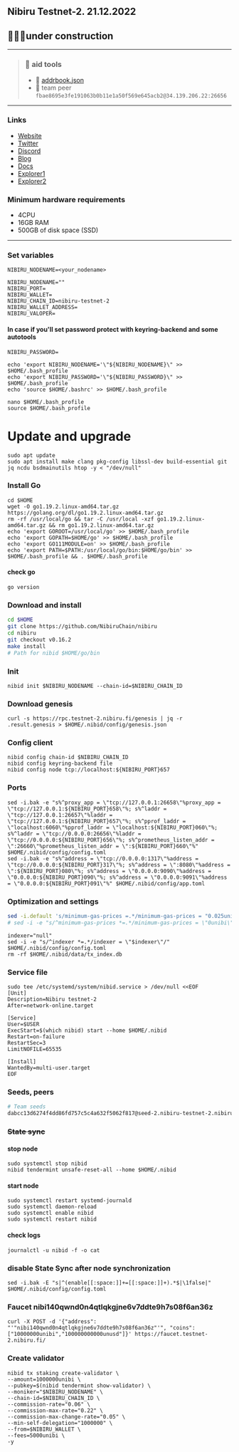 ## Nibiru Testnet-2. 21.12.2022
## 🚧🚧🚧under construction
____

> ### 🧰 aid tools    
>- 📖 [addrbook.json](https://github.com/toolfun/nets/blob/main/NIBIRU/addrbook.json)    
>- 🚅 team peer `fbae8695e3fe191063b0b11e1a50f569e645acb2@34.139.206.22:26656`
____

### Links
- [Website](https://nibiru.fi/)
- [Twitter](https://twitter.com/NibiruChain)
- [Discord](https://discord.gg/nibiru)
- [Blog](https://blog.nibiru.fi/)
- [Docs](https://docs.nibiru.fi/)
- [Explorer1](https://testnet-1.nibiru.fi/)
- [Explorer2](https://nibiru.explorers.guru/)

### Minimum hardware requirements
- 4CPU
- 16GB RAM
- 500GB of disk space (SSD)
____

### Set variables

```
NIBIRU_NODENAME=<your_nodename>
```
```
NIBIRU_NODENAME=""
NIBIRU_PORT=
NIBIRU_WALLET=
NIBIRU_CHAIN_ID=nibiru-testnet-2
NIBIRU_WALLET_ADDRESS=
NIBIRU_VALOPER=
```
#### In case if you'll set password protect with keyring-backend and some autotools
```
NIBIRU_PASSWORD=
```
```
echo 'export NIBIRU_NODENAME='\"${NIBIRU_NODENAME}\" >> $HOME/.bash_profile
echo 'export NIBIRU_PASSWORD='\"${NIBIRU_PASSWORD}\" >> $HOME/.bash_profile
echo 'source $HOME/.bashrc' >> $HOME/.bash_profile
```

`nano $HOME/.bash_profile`   
`source $HOME/.bash_profile`     

# Update and upgrade
```
sudo apt update
sudo apt install make clang pkg-config libssl-dev build-essential git jq ncdu bsdmainutils htop -y < "/dev/null"
```

### Install Go
```
cd $HOME
wget -O go1.19.2.linux-amd64.tar.gz https://golang.org/dl/go1.19.2.linux-amd64.tar.gz
rm -rf /usr/local/go && tar -C /usr/local -xzf go1.19.2.linux-amd64.tar.gz && rm go1.19.2.linux-amd64.tar.gz
echo 'export GOROOT=/usr/local/go' >> $HOME/.bash_profile
echo 'export GOPATH=$HOME/go' >> $HOME/.bash_profile
echo 'export GO111MODULE=on' >> $HOME/.bash_profile
echo 'export PATH=$PATH:/usr/local/go/bin:$HOME/go/bin' >> $HOME/.bash_profile && . $HOME/.bash_profile
```
#### check go
```
go version
```

### Download and install
```bash
cd $HOME
git clone https://github.com/NibiruChain/nibiru
cd nibiru
git checkout v0.16.2
make install
# Path for nibid $HOME/go/bin
```

### Init
```
nibid init $NIBIRU_NODENAME --chain-id=$NIBIRU_CHAIN_ID
```

### Download genesis
```
curl -s https://rpc.testnet-2.nibiru.fi/genesis | jq -r .result.genesis > $HOME/.nibid/config/genesis.json

```

### Config client
```
nibid config chain-id $NIBIRU_CHAIN_ID
nibid config keyring-backend file
nibid config node tcp://localhost:${NIBIRU_PORT}657
```

### Ports
```
sed -i.bak -e "s%^proxy_app = \"tcp://127.0.0.1:26658\"%proxy_app = \"tcp://127.0.0.1:${NIBIRU_PORT}658\"%; s%^laddr = \"tcp://127.0.0.1:26657\"%laddr = \"tcp://127.0.0.1:${NIBIRU_PORT}657\"%; s%^pprof_laddr = \"localhost:6060\"%pprof_laddr = \"localhost:${NIBIRU_PORT}060\"%; s%^laddr = \"tcp://0.0.0.0:26656\"%laddr = \"tcp://0.0.0.0:${NIBIRU_PORT}656\"%; s%^prometheus_listen_addr = \":26660\"%prometheus_listen_addr = \":${NIBIRU_PORT}660\"%" $HOME/.nibid/config/config.toml
sed -i.bak -e "s%^address = \"tcp://0.0.0.0:1317\"%address = \"tcp://0.0.0.0:${NIBIRU_PORT}317\"%; s%^address = \":8080\"%address = \":${NIBIRU_PORT}080\"%; s%^address = \"0.0.0.0:9090\"%address = \"0.0.0.0:${NIBIRU_PORT}090\"%; s%^address = \"0.0.0.0:9091\"%address = \"0.0.0.0:${NIBIRU_PORT}091\"%" $HOME/.nibid/config/app.toml
```
### Optimization and settings
```bash
sed -i.default 's/minimum-gas-prices =.*/minimum-gas-prices = "0.025unibi"/g' $HOME/.nibid/config/app.toml
# sed -i -e "s/^minimum-gas-prices *=.*/minimum-gas-prices = \"0unibi\"/" $HOME/.nibid/config/app.toml
```
<!-- new version v0.16.2 include these in binary itself```
CONFIG_TOML="$HOME/.nibid/config/config.toml"
sed -i 's/timeout_propose =.*/timeout_propose = "100ms"/g' $CONFIG_TOML
sed -i 's/timeout_propose_delta =.*/timeout_propose_delta = "500ms"/g' $CONFIG_TOML
sed -i 's/timeout_prevote =.*/timeout_prevote = "100ms"/g' $CONFIG_TOML
sed -i 's/timeout_prevote_delta =.*/timeout_prevote_delta = "500ms"/g' $CONFIG_TOML
sed -i 's/timeout_precommit =.*/timeout_precommit = "100ms"/g' $CONFIG_TOML
sed -i 's/timeout_precommit_delta =.*/timeout_precommit_delta = "500ms"/g' $CONFIG_TOML
sed -i 's/timeout_commit =.*/timeout_commit = "1s"/g' $CONFIG_TOML
sed -i 's/skip_timeout_commit =.*/skip_timeout_commit = false/g' $CONFIG_TOML
sed -i.default "s/pruning *=.*/pruning = \"custom\"/g" $HOME/.nibid/config/app.toml
sed -i "s/pruning-keep-recent *=.*/pruning-keep-recent = \"100\"/g" $HOME/.nibid/config/app.toml
sed -i "s/pruning-interval *=.*/pruning-interval = \"10\"/g" $HOME/.nibid/config/app.toml
```-->
```
indexer="null"
sed -i -e "s/^indexer *=.*/indexer = \"$indexer\"/" $HOME/.nibid/config/config.toml
rm -rf $HOME/.nibid/data/tx_index.db
```

### Service file
```
sudo tee /etc/systemd/system/nibid.service > /dev/null <<EOF
[Unit]
Description=Nibiru testnet-2
After=network-online.target

[Service]
User=$USER
ExecStart=$(which nibid) start --home $HOME/.nibid
Restart=on-failure
RestartSec=3
LimitNOFILE=65535

[Install]
WantedBy=multi-user.target
EOF
```
### Seeds, peers
```bash
# Team seeds
dabcc13d6274f4dd86fd757c5c4a632f5062f817@seed-2.nibiru-testnet-2.nibiru.fi:26656,a5383b33a6086083a179f6de3c51434c5d81c69d@seed-1.nibiru-testnet-2.nibiru.fi:26656
```

### ~~State sync~~
#### stop node
```
sudo systemctl stop nibid
nibid tendermint unsafe-reset-all --home $HOME/.nibid
```  
#### start node
```
sudo systemctl restart systemd-journald
sudo systemctl daemon-reload
sudo systemctl enable nibid
sudo systemctl restart nibid
```
#### check logs
```
journalctl -u nibid -f -o cat
```
  
### disable State Sync after node synchronization
```
sed -i.bak -E "s|^(enable[[:space:]]+=[[:space:]]+).*$|\1false|" $HOME/.nibid/config/config.toml
```
### Faucet nibi140qwnd0n4qtlqkgjne6v7ddte9h7s08f6an36z
```
curl -X POST -d '{"address": "'"nibi140qwnd0n4qtlqkgjne6v7ddte9h7s08f6an36z"'", "coins": ["10000000unibi","100000000000unusd"]}' https://faucet.testnet-2.nibiru.fi/
```

### Create validator
```
nibid tx staking create-validator \
--amount=1000000unibi \
--pubkey=$(nibid tendermint show-validator) \
--moniker="$NIBIRU_NODENAME" \
--chain-id=$NIBIRU_CHAIN_ID \
--commission-rate="0.06" \
--commission-max-rate="0.22" \
--commission-max-change-rate="0.05" \
--min-self-delegation="1000000" \
--from=$NIBIRU_WALLET \
--fees=5000unibi \
-y
```

